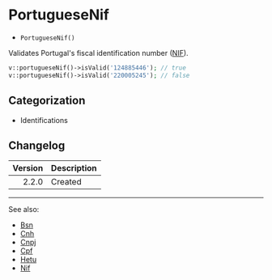 # PortugueseNif

- `PortugueseNif()`

Validates Portugal's fiscal identification number ([NIF](https://pt.wikipedia.org/wiki/N%C3%BAmero_de_identifica%C3%A7%C3%A3o_fiscal)).

```php
v::portugueseNif()->isValid('124885446'); // true
v::portugueseNif()->isValid('220005245'); // false
```

## Categorization

- Identifications

## Changelog

| Version | Description |
| ------: | ----------- |
|   2.2.0 | Created     |

***
See also:

- [Bsn](Bsn.md)
- [Cnh](Cnh.md)
- [Cnpj](Cnpj.md)
- [Cpf](Cpf.md)
- [Hetu](Hetu.md)
- [Nif](Nif.md)
